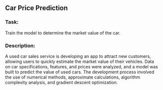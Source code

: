 ## Car Price Prediction

### Task: 
Train the model to determine the market value of the car.

### Description:
A used car sales service is developing an app to attract new customers, allowing users to quickly estimate the market value of their vehicles. Data on car specifications, features, and prices were analyzed, and a model was built to predict the value of used cars. The development process involved the use of numerical methods, approximate calculations, algorithm complexity analysis, and gradient descent optimization.
